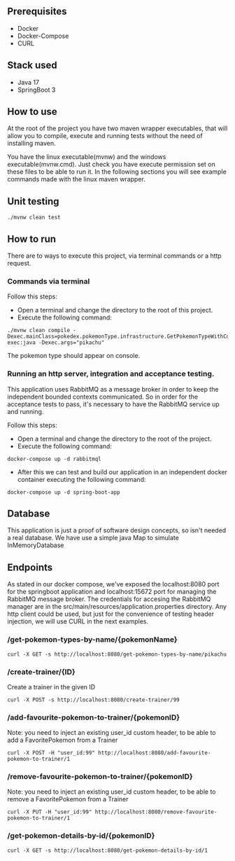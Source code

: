 ## Prerequisites
- Docker
- Docker-Compose
- CURL 

## Stack used 
- Java 17
- SpringBoot 3

## How to use
At the root of the project you have two maven wrapper executables, that will allow you to compile, execute and running tests
without the need of installing maven.

You have the linux executable(mvnw) and the windows executable(mvnw.cmd). Just check you have execute permission set on these files to be able to run it.
In the following sections you will see example commands made with the linux maven wrapper.

## Unit testing
```
./mvnw clean test
```

## How to run
There are to ways to execute this project, via terminal commands or a http request.

### Commands via terminal
Follow this steps:
  - Open a terminal and change the directory to the root of this project.
  - Execute the following command: 
```
./mvnw clean compile -Dexec.mainClass=pokedex.pokemonType.infrastructure.GetPokemonTypeWithConsole exec:java -Dexec.args="pikachu"
```

The pokemon type should appear on console.

### Running an http server, integration and acceptance testing.
This application uses RabbitMQ as a message broker in order to keep the independent bounded contexts communicated.
So in order for the acceptance tests to pass, it's necessary to have the RabbitMQ service up and running.

Follow this steps:
- Open a terminal and change the directory to the root of the project.
- Execute the following command:
``` 
docker-compose up -d rabbitmql
```
- After this we can test and build our application in an independent docker container executing the following command:
``` 
docker-compose up -d spring-boot-app  
```

## Database
This application is just a proof of software design concepts, so isn't needed a real database. We have use a simple java Map to simulate InMemoryDatabase

## Endpoints
As stated in our docker compose, we've exposed the localhost:8080 port for the springboot application and localhost:15672 port for managing the RabbitMQ message broker.
The credentials for accesing the RabbitMQ manager are in the src/main/resources/application.properties directory.
Any http client could be used, but just for the convenience of testing header injection, we will use CURL in the next examples.

### /get-pokemon-types-by-name/{pokemonName}
```
curl -X GET -s http://localhost:8080/get-pokemon-types-by-name/pikachu
```
### /create-trainer/{ID}
Create a trainer in the given ID
```
curl -X POST -s http://localhost:8080/create-trainer/99
```

### /add-favourite-pokemon-to-trainer/{pokemonID}
Note: you need to inject an existing user_id custom header, to be able to add a FavoritePokemon from a Trainer
```
curl -X POST -H "user_id:99" http://localhost:8080/add-favourite-pokemon-to-trainer/1
```

### /remove-favourite-pokemon-to-trainer/{pokemonID}
Note: you need to inject an existing user_id custom header, to be able to remove a FavoritePokemon from a Trainer
```
curl -X PUT -H "user_id:99" http://localhost:8080/remove-favourite-pokemon-to-trainer/1
```

### /get-pokemon-details-by-id/{pokemonID}
```
curl -X GET -s http://localhost:8080/get-pokemon-details-by-id/1
```